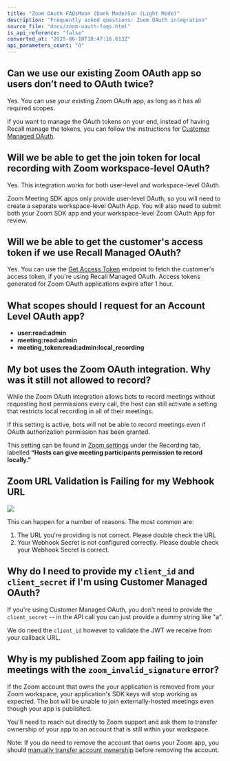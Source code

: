 ```yaml
---
title: "Zoom OAuth FAQsMoon (Dark Mode)Sun (Light Mode)"
description: "Frequently asked questions: Zoom OAuth integration"
source_file: "docs/zoom-oauth-faqs.html"
is_api_reference: "false"
converted_at: "2025-06-10T18:47:16.013Z"
api_parameters_count: "0"
---
```

## Can we use our existing Zoom OAuth app so users don’t need to OAuth twice?

[](#can-we-use-our-existing-zoom-oauth-app-so-users-dont-need-to-oauth-twice)

Yes. You can use your existing Zoom OAuth app, as long as it has all required scopes.

If you want to manage the OAuth tokens on your end, instead of having Recall manage the tokens, you can follow the instructions for [Customer Managed OAuth](/docs/customer-managed-oauth.md).

## Will we be able to get the join token for local recording with Zoom workspace-level OAuth?

[](#will-we-be-able-to-get-the-join-token-for-local-recording-with-zoom-workspace-level-oauth)

Yes. This integration works for both user-level and workspace-level OAuth.

Zoom Meeting SDK apps only provide user-level OAuth, so you will need to create a separate workspace-level OAuth App. You will also need to submit both your Zoom SDK app and your workspace-level Zoom OAuth App for review.

## Will we be able to get the customer's access token if we use Recall Managed OAuth?

[](#will-we-be-able-to-get-the-customers-access-token-if-we-use-recall-managed-oauth)

Yes. You can use the [Get Access Token](/reference/zoom_oauth_credentials_access_token_retrieve.md) endpoint to fetch the customer's access token, if you're using Recall Managed OAuth. Access tokens generated for Zoom OAuth applications expire after 1 hour.

## What scopes should I request for an Account Level OAuth app?

[](#what-scopes-should-i-request-for-an-account-level-oauth-app)
- **user:read:admin**
- **meeting:read:admin**
- **meeting\_token:read:admin:local\_recording**

## My bot uses the Zoom OAuth integration. Why was it still not allowed to record?

[](#my-bot-uses-the-zoom-oauth-integration-why-was-it-still-not-allowed-to-record)

While the Zoom OAuth integration allows bots to record meetings without requesting host permissions every call, the host can still activate a setting that restricts local recording in all of their meetings.

If this setting is active, bots will not be able to record meetings even if OAuth authorization permission has been granted.

This setting can be found in [Zoom settings](https://us06web.zoom.us/profile/setting) under the Recording tab, labelled **“Hosts can give meeting participants permission to record locally."**

## Zoom URL Validation is Failing for my Webhook URL

[](#zoom-url-validation-is-failing-for-my-webhook-url)

![](https://files.readme.io/79f2b64-CleanShot_2024-05-20_at_12.26.512x.png)

This can happen for a number of reasons. The most common are:

1.  The URL you're providing is not correct. Please double check the URL
2.  Your Webhook Secret is not configured correctly. Please double check your Webhook Secret is correct.

## Why do I need to provide my `client_id` and `client_secret` if I'm using Customer Managed OAuth?

[](#why-do-i-need-to-provide-my-client_id-and-client_secret-if-im-using-customer-managed-oauth)

If you're using Customer Managed OAuth, you don't need to provide the `client_secret` -- in the API call you can just provide a dummy string like "a".

We do need the `client_id` however to validate the JWT we receive from your callback URL.

## Why is my published Zoom app failing to join meetings with the `zoom_invalid_signature` error?

[](#why-is-my-published-zoom-app-failing-to-join-meetings-with-the-zoom_invalid_signature-error)

If the Zoom account that owns the your application is removed from your Zoom workspace, your application's SDK keys will stop working as expected. The bot will be unable to join externally-hosted meetings even though your app is published.

You'll need to reach out directly to Zoom support and ask them to transfer ownership of your app to an account that is still within your workspace.

Note: If you do need to remove the account that owns your Zoom app, you should [manually transfer account ownership](https://developers.zoom.us/docs/distribute/app-ownership/transferring-app-ownership/) before removing the account.
